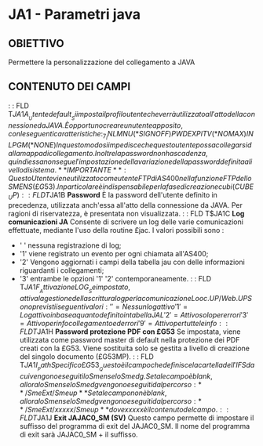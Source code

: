 # JA1 - Parametri java
## OBIETTIVO
Permettere la personalizzazione del collegamento a JAVA
## CONTENUTO DEI CAMPI
 :  : FLD T$JA1A __Utente default__
Si imposta il profilo utente che verrà utilizzato all'atto della connessione da JAVA. È opportuno creare un utente apposito, con le seguenti caratteristiche : 
_7_INLMNU(*SIGNOFF)
PWDEXPITV(*NOMAX)
INLPGM(*NONE)
In questo modo si impedisce che questo utente possa collegarsi dalla mappa di collegamento. Inoltre la password non ha scadenza, quindi essa non segue l'impostazione della variazione della password definita a livello di sistema.
**IMPORTANTE** :  Questo Utente viene utilizzato come utente FTP di AS400 nella funzione FTP dello SMENS (£G53).
In particolare è indispensabile per la fase di creazione cubi (CUBE_UP)
 :  : FLD T$JA1B __Password__
È la password dell'utente definito in precedenza, utilizzata anch'essa all'atto della connessione da JAVA. Per ragioni di riservatezza, è presentata non visualizzata.
 :  : FLD T$JA1C __Log comunicazioni JA__
Consente di scrivere un log delle varie comunicazioni effettuate, mediante l'uso della routine £jac. I valori possibili sono : 
- ' ' nessuna registrazione di log;
- '1' viene registrato un evento per ogni chiamata all'AS400;
- '2' Vengono aggiornati i campi della tabella jau con delle informazioni riguardanti i collegamenti;
- '3' entrambe le opzioni '1' '2' contemporaneamente.
 :  : FLD T$JA1F __Attivazione LOG__
Se impostato, attiva la gestione della scrittura log per la comunicazione Looc.UP / Web.UP
Sono previsti i seguenti valori : 
' ' = Nessun log attivo
'1' = Log attivo in base a quanto definito in tabella JAL
'2' = Attivo solo per errori
'3' = Attivo per info collegamento ed errori
'9' = Attivo per tutte le info
 :  : FLD T$JA1H __Password protezione PDF con £G53__
Se impostata, viene utilizzata come password master di default nella protezione dei PDF creati con la £G53.
Viene sostituita solo se gestita a livello di creazione del singolo documento (£G53MP).
 :  : FLD T$JA1I __Path Specifico £G53__
Questo è il campo che definisce la cartella dell'IFS da cui vengono eseguiti lo Smens e lo Smedg.
Se tale campo è blank, allora lo Smens e lo Smedg vengono eseguiti dal percorso : 
**/SmeExt/Smeup**
Se tale campo non è blank, allora lo Smens e lo Smedg vengono eseguiti dal percorso : 
**/SmeExt/xxxxx/Smeup**
dove xxxxx è il contenuto del campo.
 :  : FLD T$JA1J __Exit JAJAC0_SM (SV)__
Questo campo permette di impostare il suffisso del programma di exit del JAJAC0_SM.
Il nome del programma di exit sarà JAJAC0_SM + il suffisso.
